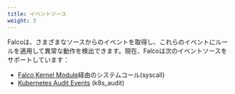 ```yaml
---
title: イベントソース
weight: 3
---
```

Falcoは、さまざまなソースからのイベントを取得し、これらのイベントにルールを適用して異常な動作を検出できます。現在、Falcoは次のイベントソースをサポートしています：

* [Falco Kernel Module](./kernel-module)経由のシステムコール(syscall)
* [Kubernetes Audit Events](./kubernetes-audit) (k8s_audit)

